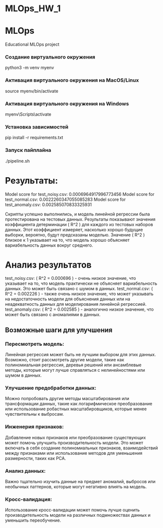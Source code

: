 # MLOps_HW_1

# MLOps
Educational MLOps project

### Создание виртуального окружения
python3 -m venv myenv

### Активация виртуального окружения на MacOS/Linux
source myenv/bin/activate

### Активация виртуального окружения на Windows
myenv\Scripts\activate

### Установка зависимостей
pip install -r requirements.txt

### Запуск пайплайна
./pipeline.sh

# Результаты:

Model score for test_noisy.csv: 0.0006964917996773456
Model score for test_normal.csv: 0.0022260347055085283
Model score for test_anomaly.csv: 0.002585070833325931

Скрипты успешно выполнились, и модель линейной регрессии была протестирована на тестовых данных. Результаты показывают значения коэффициента детерминации ( R^2 ) для каждого из тестовых наборов данных. Этот коэффициент измеряет, насколько хорошо будущие выборки, вероятно, будут предсказаны моделью. Значение ( R^2 ) близкое к 1 указывает на то, что модель хорошо объясняет вариабельность данных вокруг среднего.

# Анализ результатов
test_noisy.csv: ( R^2 = 0.000696 ) - очень низкое значение, что указывает на то, что модель практически не объясняет вариабельность данных. Это может быть связано с шумом в данных.
test_normal.csv: ( R^2 = 0.002226 ) - также очень низкое значение, что может указывать на недостаточность модели для объяснения данных или на неадекватность данных для моделирования линейной регрессией.
test_anomaly.csv: ( R^2 = 0.002585 ) - аналогично низкое значение, что может быть связано с аномалиями в данных.
## Возможные шаги для улучшения
### Пересмотреть модель: 
Линейная регрессия может быть не лучшим выбором для этих данных. Возможно, стоит рассмотреть другие модели, такие как полиномиальная регрессия, деревья решений или ансамблевые методы, которые могут лучше справляться с нелинейностями или шумом в данных.
### Улучшение предобработки данных: 
Можно попробовать другие методы масштабирования или трансформации данных, такие как логарифмическое преобразование или использование робастных масштабировщиков, которые менее чувствительны к выбросам.
### Инженерия признаков: 
Добавление новых признаков или преобразование существующих может помочь улучшить производительность модели. Это может включать в себя создание полиномиальных признаков, взаимодействий между признаками или использование методов для уменьшения размерности, таких как PCA.
### Анализ данных: 
Важно тщательно изучить данные на предмет аномалий, выбросов или необычных паттернов, которые могут негативно влиять на модель.
### Кросс-валидация: 
Использование кросс-валидации может помочь лучше оценить производительность модели на различных подмножествах данных и уменьшить переобучение.
